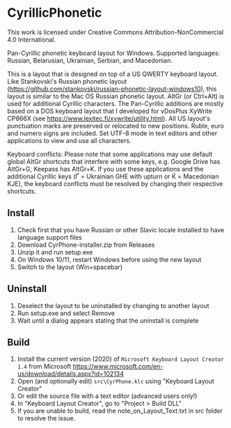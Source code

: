 # CyrillicPhonetic
This work is licensed under Creative Commons Attribution-NonCommercial 4.0 International.

Pan-Cyrillic phonetic keyboard layout for Windows. Supported languages: Russian, Belarusian, Ukrainian, Serbian, and Macedonian.

This is a layout that is designed on top of a US QWERTY keyboard layout. Like Stankovski's Russian phonetic layout (https://github.com/stankovski/russian-phonetic-layout-windows10), this layout is similar to the Mac OS Russian phonetic layout. AltGr (or Ctrl+Alt) is used for additional Cyrillic characters. The Pan-Cyrillic additions are mostly based on a DOS keyboard layout that I developed for vDosPlus XyWrite CP866X (see https://www.lexitec.fi/xywrite/utility.html). All US layout's punctuation marks are preserved or relocated to new positions. Ruble, euro and numero signs are included. Set UTF-8 mode in text editors and other applications to view and use all characters. 

Keyboard conflicts: Please note that some applications may use default global AltGr shortcuts that interfere with some keys, e.g. Google Drive has AltGr+G, Keepass has AltGr+K. If you use these applications and the additional Cyrillic keys (Ґ = Ukrainian GHE with upturn or Ќ = Macedonian KJE), the keyboard conflicts must be resolved by changing their respective shortcuts.

## Install

1. Check first that you have Russian or other Slavic locale installed to have language support files
2. Download CyrPhone-installer.zip from Releases
3. Unzip it and run setup.exe
4. On Windows 10/11, restart Windows before using the new layout
5. Switch to the layout (Win+spacebar)

## Uninstall

1. Deselect the layout to be uninstalled by changing to another layout
2. Run setup.exe and select Remove
3. Wait until a dialog appears stating that the uninstall is complete

## Build

1. Install the current version (2020) of `Microsoft Keyboard Layout Creator 1.4` from Microsoft https://www.microsoft.com/en-us/download/details.aspx?id=102134
2. Open (and optionally edit) `src\CyrPhone.klc` using "Keyboard Layout Creator"
3. Or edit the source file with a text editor (advanced users only!)
4. In "Keyboard Layout Creator", go to "Project > Build DLL"
5. If you are unable to build, read the note_on_Layout_Text.txt in src folder to resolve the issue.
